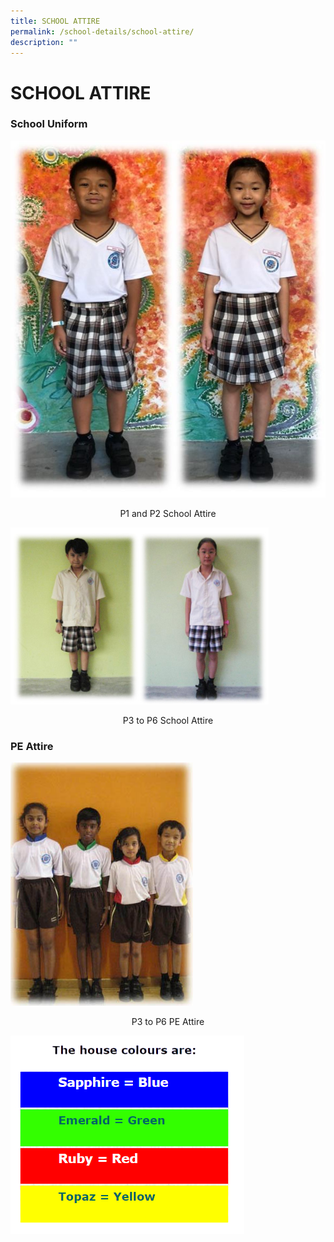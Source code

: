```yaml
---
title: SCHOOL ATTIRE
permalink: /school-details/school-attire/
description: ""
---
```

# SCHOOL ATTIRE

### School Uniform

![](/images/School%20Details/uniform%20pic.jpg)

<center>P1 and P2 School Attire</center>

![](/images/School%20Details/Sch_uni.jpg)

<center>P3 to P6 School Attire</center>

### PE Attire

![](/images/School%20Details/sch_pe.jpg)

<center>P3 to P6 PE Attire</center>

![](/images/School%20Details/house%20colors.png)
